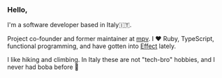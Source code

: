 ### Hello,

I'm a software developer based in Italy🇮🇹.

Project co-founder and former maintainer at [mpv](https://github.com/mpv-player/mpv). I ♥️ Ruby, TypeScript, functional programming, and have gotten into [Effect](https://github.com/Effect-TS) lately.

I like hiking and climbing. In Italy these are not "tech-bro" hobbies, and I never had boba before 🙂
